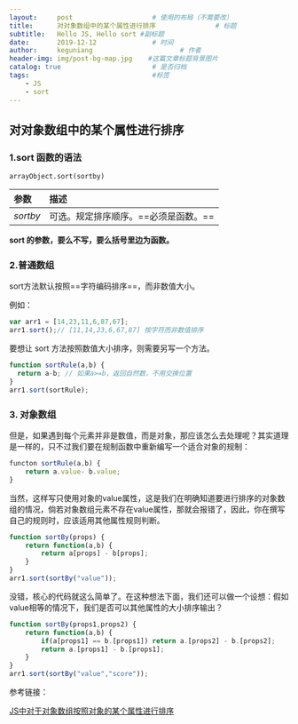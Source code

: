 ```yaml
---
layout:     post                    # 使用的布局（不需要改）
title:      对对象数组中的某个属性进行排序               # 标题 
subtitle:   Hello JS, Hello sort #副标题
date:       2019-12-12              # 时间
author:     keguniang                      # 作者
header-img: img/post-bg-map.jpg    #这篇文章标题背景图片
catalog: true                       # 是否归档
tags:                               #标签
    - JS
    - sort
---
```

## 对对象数组中的某个属性进行排序

### 1.sort 函数的语法

```
arrayObject.sort(sortby)
```

| 参数     | 描述                                 |
| :------- | :----------------------------------- |
| *sortby* | 可选。规定排序顺序。==必须是函数。== |

**sort 的参数，要么不写，要么括号里边为函数。**

### 2.普通数组

sort方法默认按照==字符编码排序==，而非数值大小。

例如：

```js
var arr1 = [14,23,11,6,87,67];
arr1.sort();// [11,14,23,6,67,87] 按字符而非数值排序
```

要想让 sort  方法按照数值大小排序，则需要另写一个方法。

```js
function sortRule(a,b) {
  return a-b; // 如果a>=b，返回自然数，不用交换位置
}
arr1.sort(sortRule);
```

### 3. 对象数组

但是，如果遇到每个元素并非是数值，而是对象，那应该怎么去处理呢？其实道理是一样的，只不过我们要在规制函数中重新编写一个适合对象的规制：

```js
functon sortRule(a,b) {
    return a.value- b.value;
}
```

当然，这样写只使用对象的value属性，这是我们在明确知道要进行排序的对象数组的情况，倘若对象数组元素不存在value属性，那就会报错了，因此，你在撰写自己的规则时，应该适用其他属性规则判断。

```js
function sortBy(props) {
    return function(a,b) {
        return a[props] - b[props];
    }
}
arr1.sort(sortBy("value"));
```

没错，核心的代码就这么简单了。在这种想法下面，我们还可以做一个设想：假如value相等的情况下，我们是否可以其他属性的大小排序输出？

```js
function sortBy(props1,props2) {
    return function(a,b) {
        if(a[props1] == b.[props1]) return a.[props2] - b.[props2];
        return a.[props1] - b.[props1];
    }
}
arr1.sort(sortBy("value","score"));
```

参考链接：

[JS中对于对象数组按照对象的某个属性进行排序](https://www.cnblogs.com/iamlhr/p/11459653.html)
